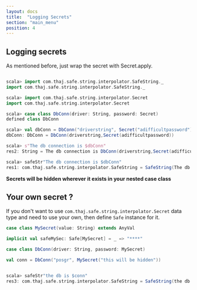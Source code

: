 ```yaml
---
layout: docs
title:  "Logging Secrets"
section: "main_menu"
position: 4
---
```


## Logging secrets

As mentioned before, just wrap the secret with Secret.apply. 


```scala

scala> import com.thaj.safe.string.interpolator.SafeString._
import com.thaj.safe.string.interpolator.SafeString._

scala> import com.thaj.safe.string.interpolator.Secret
import com.thaj.safe.string.interpolator.Secret

scala> case class DbConn(driver: String, password: Secret)
defined class DbConn

scala> val dbConn = DbConn("driverstring", Secret("adifficultpassword"))
dbConn: DbConn = DbConn(driverstring,Secret(adifficultpassword))

scala> s"The db connection is $dbConn"
res2: String = The db connection is DbConn(driverstring,Secret(adifficultpassword))

scala> safeStr"The db connection is $dbConn"
res1: com.thaj.safe.string.interpolator.SafeString = SafeString(The db connection is { driver : driverstring, password : ***** })

```

**Secrets will be hidden wherever it exists in your nested case class**

## Your own secret ?

If you don't want to use `com.thaj.safe.string.interpolator.Secret` data type and need to use your own, then define `Safe` instance for it.

```scala
case class MySecret(value: String) extends AnyVal

implicit val safeMySec: Safe[MySecret] = _ => "****"

case class DbConn(driver: String, password: MySecret)

val conn = DbConn("posgr", MySecret("this will be hidden"))


scala> safeStr"the db is $conn"
res3: com.thaj.safe.string.interpolator.SafeString = SafeString(the db is { driver : posgr, password : **** })

```